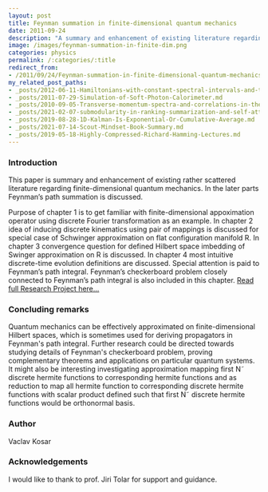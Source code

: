 ```yaml
---
layout: post
title: Feynman summation in finite-dimensional quantum mechanics
date: 2011-09-24
description: "A summary and enhancement of existing literature regarding finite-dimensional quantum mechanics. In the later parts Feynman\u2019s path summation is discussed."
image: /images/feynman-summation-in-finite-dim.png
categories: physics
permalink: /:categories/:title
redirect_from:
- /2011/09/24/Feynman-summation-in-finite-dimensional-quantum-mechanics.html
my_related_post_paths:
- _posts/2012-06-11-Hamiltonians-with-constant-spectral-intervals-and-time-dependent-perturbation.md
- _posts/2011-07-29-Simulation-of-Soft-Photon-Calorimeter.md
- _posts/2010-09-05-Transverse-momentum-spectra-and-correlations-in-the-blast-wave-model-with-resonances.md
- _posts/2021-02-07-submodularity-in-ranking-summarization-and-self-attention.md
- _posts/2019-08-28-1D-Kalman-Is-Exponential-Or-Cumulative-Average.md
- _posts/2021-07-14-Scout-Mindset-Book-Summary.md
- _posts/2019-05-18-Highly-Compressed-Richard-Hamming-Lectures.md
---
```




### Introduction
This paper is summary and enhancement of existing rather scattered literature regarding finite-dimensional quantum mechanics. In the later parts Feynman’s path summation is discussed.

Purpose of chapter 1 is to get familiar with finite-dimensional appoximation operator using discrete Fourier transformation as an example. In chapter 2 idea of inducing discrete kinematics using pair of mappings is discussed for special case of Schwinger approximation on flat configuration manifold R. In chapter 3 convergence question for defined Hilbert space imbedding of Swinger approximation on R is discussed. In chapter 4 most intuitive discrete-time evolution definitions are discussed. Special attention is paid to Feynman’s path integral. Feynman’s checkerboard problem closely connected to Feynman’s path integral is also included in this chapter.
[Read full Research Project here...](http://physics.fjfi.cvut.cz/publications/mf/2009/Kosar_res.pdf)

### Concluding remarks
Quantum mechanics can be effectively approximated on finite-dimensional Hilbert spaces, which is sometimes used for deriving propagators in Feynman's path integral.
Further research could be directed towards studying details of Feynman's checkerboard problem, proving complementary theorems and applications on particular quantum systems.
It might also be interesting investigating approximation mapping first N˜ discrete hermite functions to corresponding hermite functions and as reduction to map all hermite function to corresponding discrete hermite functions with scalar product defined such that first N˜ discrete hermite functions would be orthonormal basis.


### Author
Vaclav Kosar


### Acknowledgements
I would like to thank to prof. Jiri Tolar for support and guidance.


